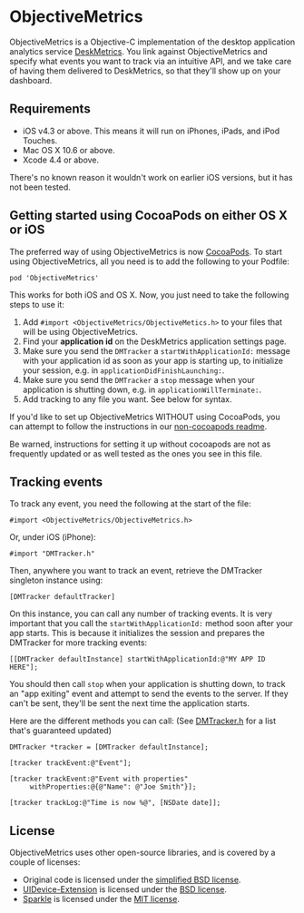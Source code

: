ObjectiveMetrics
================

ObjectiveMetrics is a Objective-C implementation of the desktop application
analytics service [DeskMetrics][dm]. You link against ObjectiveMetrics and
specify what events you want to track via an intuitive API, and we take care of
having them delivered to DeskMetrics, so that they'll show up on your dashboard.

Requirements
------------

* iOS v4.3 or above. This means it will run on iPhones, iPads, and iPod Touches.
* Mac OS X 10.6 or above.
* Xcode 4.4 or above.

There's no known reason it wouldn't work on earlier iOS versions, but it has not
been tested.

Getting started using CocoaPods on either OS X or iOS
-----------------------------------------------------

The preferred way of using ObjectiveMetrics is now [CocoaPods][cocoapods]. To
start using ObjectiveMetrics, all you need is to add the following to your
Podfile:

    pod 'ObjectiveMetrics'

This works for both iOS and OS X. Now, you just need to take the following steps
to use it:

1. Add `#import <ObjectiveMetrics/ObjectiveMetics.h>` to your files that will be
   using ObjectiveMetrics.
2. Find your **application id** on the DeskMetrics application settings page.
3. Make sure you send the `DMTracker` a `startWithApplicationId:` message with
   your application id as soon as your app is starting up, to initialize your
   session, e.g. in `applicationDidFinishLaunching:`.
4. Make sure you send the `DMTracker` a `stop` message when your application is
   shutting down, e.g. in `applicationWillTerminate:`.
5. Add tracking to any file you want. See below for syntax.

If you'd like to set up ObjectiveMetrics WITHOUT using CocoaPods, you can
attempt to follow the instructions in our [non-cocoapods readme][noncocoapods].

Be warned, instructions for setting it up without cocoapods are not as
frequently updated or as well tested as the ones you see in this file.

Tracking events
---------------

To track any event, you need the following at the start of the file:

    #import <ObjectiveMetrics/ObjectiveMetrics.h>

Or, under iOS (iPhone):

    #import "DMTracker.h"

Then, anywhere you want to track an event, retrieve the DMTracker singleton
instance using:

    [DMTracker defaultTracker]

On this instance, you can call any number of tracking events. It is very
important that you call the `startWithApplicationId:` method soon after your app
starts. This is because it initializes the session and prepares the DMTracker
for more tracking events:

    [[DMTracker defaultInstance] startWithApplicationId:@"MY APP ID HERE"];

You should then call `stop` when your application is shutting down, to track an
"app exiting" event and attempt to send the events to the server. If they can't
be sent, they'll be sent the next time the application starts.

Here are the different methods you can call: (See [DMTracker.h][header] for
a list that's guaranteed updated)

    DMTracker *tracker = [DMTracker defaultInstance];

    [tracker trackEvent:@"Event"];

    [tracker trackEvent:@"Event with properties"
         withProperties:@{@"Name": @"Joe Smith"}];

    [tracker trackLog:@"Time is now %@", [NSDate date]];


License
-------

ObjectiveMetrics uses other open-source libraries, and is covered by a couple of
licenses:

* Original code is licensed under the [simplified BSD license][bsd-license].
* [UIDevice-Extension][uide] is licensed under the [BSD license][bsd-license].
* [Sparkle][sparkle] is licensed under the [MIT license][mit-license].

[header]: DMTracker.h
[cocoapods]: http://cocoapods.org/
[noncocoapods]: /jorgenpt/ObjectiveMetrics/blob/master/README_NON_COCOAPODS.md
[dm]: http://www.deskmetrics.com
[sparkle]: http://sparkle.andymatuschak.org/
[uide]: https://github.com/erica/uidevice-extension
[bsd-license]: http://www.opensource.org/licenses/bsd-license.php
[mit-license]: http://www.opensource.org/licenses/mit-license.php
